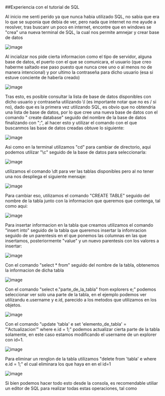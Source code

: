 ##Experiencia con el tutorial de SQL

Al inicio me senti perido ya que nunca habia utilizado SQL, no sabia que era lo que se suponia que debia de ver, pero nada que internet no me ayude a reoslver, tras buscanr un poco en internet, encontre que en windows se "crea" una nueva terminal de SQL, la cual nos permite amnejar y crear base de datos

![image](https://user-images.githubusercontent.com/70303807/166755365-21a0e1b1-4a2a-4fb5-9ffd-399b69addfde.png)

Al incializar nos pide cierta informacion como el tipo de servidor, alguna base de datos, el puerto con el que se comunicara, el usuario (que creo haberme saltado ese paso puesto que nunca cree uno o al menos no de manera intencional) y por ultimo la contraseña para dicho usuario (esa si estuve conciente de haberla creado)

![image](https://user-images.githubusercontent.com/70303807/166760863-997f2f76-e898-4003-9aef-10bb1b21ee2c.png)

Tras esto, es posible consultar la lista de base de datos disponibles con dicho usuario y contraseña utilizando \l (es importante notar que no es / si no\), dado que es la primera vez utilizando SQL, es obvio que no obtendria una lista de base de datos, por lo que cree una nueva base de datos con el comando " create database" seguido del nombre de la base de datos finalizando con ";", al hacer esto y utilizar el comando con el que buscanmos las base de datos creadas obtuve lo siguiente:

![image](https://user-images.githubusercontent.com/70303807/166773887-87c9ace8-c715-4ff4-ba9a-b284df047bad.png)

Asi como en la terminal utilizamos "cd" para cambiar de directorio, aqui podemos utilizar "\c" seguido de la base de datos para seleccionarla:

![image](https://user-images.githubusercontent.com/70303807/166786605-afe35ba0-0a51-46f6-9708-8b56c1f0e9d1.png)

utilizamos el comando \dt para ver las tablas disponibles pero al no tener una nos despliega el siguiente mensaje:

![image](https://user-images.githubusercontent.com/70303807/166790440-af968a06-ebdc-400b-8811-401395be5365.png)

Para cambiar eso, utilizamos el comando "CREATE TABLE" seguido del nombre de la tabla junto con la informacion que queremos que contenga, tal como aqui:

![image](https://user-images.githubusercontent.com/70303807/166795214-533a8c43-5a84-416a-9c4f-022668ec1f94.png)

Para insertar informacion en la tabla que creamos utilizamos el comando "insert into" seguido de la tabla que queremos insertar la infomracion seguido de un parentesis en el que ponemos las columnas en las que insertamos, posteriormente "value" y un nuevo parentesis con los valores a insertar:

![image](https://user-images.githubusercontent.com/70303807/166801414-588239f0-ad99-481c-a046-4e9ea2b1504c.png)

Con el comando "select * from" seguido del nombre de la tabla, obtenemos la informacion de dicha tabla

![image](https://user-images.githubusercontent.com/70303807/166801900-8ae80de4-1cd8-44d9-8aca-e0c7bff50574.png)

Con el comando "select e."parte_de_la_tabla" from explorers e;" podemos seleccionar ver solo una parte de la tabla, en el ejemplo podemos ver utilizandu e.username y e.id, parecido a los metodos que utilizamos en los objetos.

![image](https://user-images.githubusercontent.com/70303807/166802071-07c45aa1-83d4-4347-9617-b64ca4c5f4b3.png)

Con el comando "update 'tabla' e set 'elemento_de_tabla' = "'Actualizacion'" where e.id = 1;" podemos actualizar cierta parte de la tabla solamente, en este caso estamos modificando el username de un explorer con id=1.

![image](https://user-images.githubusercontent.com/70303807/166802989-26bbb855-fa14-4eb7-b31b-a289a8a642a0.png)

Para eliminar un renglon de la tabla utilizamos "delete from 'tabla' e where e.id = 1;" el cual eliminara los que haya en en el id=1

![image](https://user-images.githubusercontent.com/70303807/166803262-bc7aff44-e7c5-4fd9-87d8-e23a31501d02.png)

Si bien podemos hacer todo esto desde la consola, es recomendable utiliar un editor de SQL para realizar todas estas operaciones, tal como  <a href="https://www.mysql.com/downloads/" target="MySQL">
